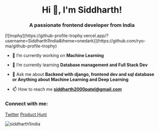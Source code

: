 <h1 align="center">Hi 👋, I'm Siddharth!</h1>
<h3 align="center">A passionate frontend developer from India</h3>

<p align="left"> [![trophy](https://github-profile-trophy.vercel.app/?username=Siddharth1India&theme=onedark)](https://github.com/ryo-ma/github-profile-trophy)
 </p>

- 🔭 I’m currently working on **Machine Learning**

- 🌱 I’m currently learning **Database management and Full Stack Dev**

- 💬 Ask me about **Backend with django, frontend dev and sql database or Anything about Machine Learning and Deep Learning**

- 📫 How to reach me **siddharth2000patel@gmail.com**

<h3 align="left">Connect with me:</h3>
<p align="left">
<a href="https://twitter.com/siddharth1india" target="blank">Twitter</a>
  <a href="https://www.producthunt.com/@siddharth1india" target="blank">Product Hunt</a>
</p>


<p><img align="center" src="https://github-readme-stats.vercel.app/api/top-langs?username=siddharth1india&show_icons=true&locale=en&layout=compact" alt="siddharth1india" /></p>

